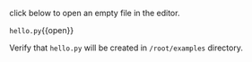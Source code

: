 click below to open an empty file in the editor.

`hello.py`{{open}}

Verify that `hello.py` will be created in `/root/examples` directory.

